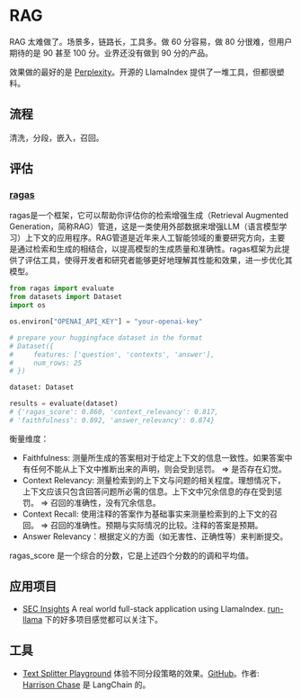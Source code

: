 # RAG
RAG 太难做了。场景多，链路长，工具多。做 60 分容易，做 80 分很难，但用户期待的是 90 甚至 100 分。业界还没有做到 90 分的产品。

效果做的最好的是 [Perplexity](https://www.perplexity.ai/)。开源的 LlamaIndex 提供了一堆工具，但都很塑料。

## 流程
清洗，分段，嵌入，召回。

## 评估
### [ragas](https://github.com/explodinggradients/ragas)
ragas是一个框架，它可以帮助你评估你的检索增强生成（Retrieval Augmented Generation，简称RAG）管道，这是一类使用外部数据来增强LLM（语言模型学习）上下文的应用程序。RAG管道是近年来人工智能领域的重要研究方向，主要是通过检索和生成的相结合，以提高模型的生成质量和准确性。ragas框架为此提供了评估工具，使得开发者和研究者能够更好地理解其性能和效果，进一步优化其模型。

```python
from ragas import evaluate
from datasets import Dataset
import os

os.environ["OPENAI_API_KEY"] = "your-openai-key"

# prepare your huggingface dataset in the format
# Dataset({
#     features: ['question', 'contexts', 'answer'],
#     num_rows: 25
# })

dataset: Dataset

results = evaluate(dataset)
# {'ragas_score': 0.860, 'context_relevancy': 0.817,
# 'faithfulness': 0.892, 'answer_relevancy': 0.874}
```

衡量维度：
* Faithfulness: 测量所生成的答案相对于给定上下文的信息一致性。如果答案中有任何不能从上下文中推断出来的声明，则会受到惩罚。 => 是否存在幻觉。
* Context Relevancy: 测量检索到的上下文与问题的相关程度。理想情况下，上下文应该只包含回答问题所必需的信息。上下文中冗余信息的存在受到惩罚。  => 召回的准确性，没有冗余信息。
* Context Recall: 使用注释的答案作为基础事实来测量检索到的上下文的召回。 => 召回的准确性。预期与实际情况的比较。注释的答案是预期。
* Answer Relevancy：根据定义的方面（如无害性、正确性等）来判断提交。

ragas_score 是一个综合的分数，它是上述四个分数的的调和平均值。

## 应用项目
* [SEC Insights](https://github.com/run-llama/sec-insights) A real world full-stack application using LlamaIndex. [run-llama](https://github.com/run-llama) 下的好多项目感觉都可以关注下。

## 工具
* [Text Splitter Playground](https://langchain-text-splitter.streamlit.app/) 体验不同分段策略的效果。[GitHub](https://github.com/langchain-ai/text-split-explorer)。作者: [Harrison Chase](https://twitter.com/hwchase17) 是 LangChain 的。